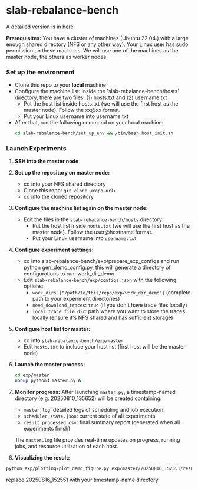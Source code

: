 # slab-rebalance-bench

A detailed version is in [here](https://github.com/eth-easl/slab-rebalance-bench/blob/main/docs/Miss%20ratio%20bench%20mark%20set%20up.md)


**Prerequisites:** You have a cluster of machines (Ubuntu 22.04.) with a large enough shared directory (NFS or any other way). Your Linux user has sudo permission on these machines. We will use one of the machines as the master node, the others as worker nodes.



### Set up the environment
- Clone this repo to your **local** machine
- Configure the machine list: inside the 'slab-rebalance-bench/hosts' directory, there are two files: (1) hosts.txt and (2) username.txt
    - Put the host list inside hosts.txt (we will use the first host as the master node). Follow the xx@xx format.
    - Put your Linux username into username.txt
- After that, run the following command on your local machine:
    ```bash
    cd slab-rebalance-bench/set_up_env && /bin/bash host_init.sh
    ```


### Launch Experiments

1. **SSH into the master node**

2. **Set up the repository on master node:**
   - cd into your NFS shared directory
   - Clone this repo: `git clone <repo-url>`
   - cd into the cloned repository

3. **Configure the machine list again on the master node:**
   - Edit the files in the `slab-rebalance-bench/hosts` directory:
     - Put the host list inside `hosts.txt` (we will use the first host as the master node). Follow the user@hostname format.
     - Put your Linux username into `username.txt`

4. **Configure experiment settings:**
   - cd into slab-rebalance-bench/exp/prepare_exp_configs and run python gen_demo_config.py, this will generate a directory of configurations to run: work_dir_demo
   - Edit `slab-rebalance-bench/exp/configs.json` with the following options:
     - `work_dirs`: `["/path/to/this/repo/exp/work_dir_demo"]` (complete path to your experiment directories)
     - `need_download_traces`: `true` (if you don't have trace files locally)
     - `local_trace_file_dir`: path where you want to store the traces locally (ensure it's NFS shared and has sufficient storage)

5. **Configure host list for master:**
   - cd into `slab-rebalance-bench/exp/master`
   - Edit `hosts.txt` to include your host list (first host will be the master node) 

6. **Launch the master process:**
   ```bash
   cd exp/master
   nohup python3 master.py &
   ```

7. **Monitor progress:**
   After launching `master.py`, a timestamp-named directory (e.g. 20250810_135652) will be created containing:
   - `master.log`: detailed logs of scheduling and job execution
   - `scheduler_state.json`: current state of all experiments
   - `result_processed.csv`: final summary report (generated when all experiments finish)
   
   The `master.log` file provides real-time updates on progress, running jobs, and resource utilization of each host.

8. **Visualizing the result:**
```bash
python exp/plotting/plot_demo_figure.py exp/master/20250816_152551/result_processed.csv meta_202210_kv
```
replace 20250816_152551 with your timestamp-name directory

